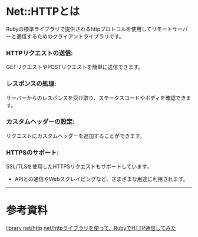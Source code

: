 # Net::HTTPとは
Rubyの標準ライブラリで提供されるhttpプロトコルを使用してリモートサーバーと通信するためのクライアントライブラリです。
### HTTPリクエストの送信:

GETリクエストやPOSTリクエストを簡単に送信できます。
### レスポンスの処理:

サーバーからのレスポンスを受け取り、ステータスコードやボディを確認できます。
### カスタムヘッダーの設定:

リクエストにカスタムヘッダーを追加することができます。
### HTTPSのサポート:

SSL/TLSを使用したHTTPSリクエストもサポートしています。

* APIとの通信やWebスクレイピングなど、さまざまな用途に利用されます。
***

# 参考資料

[library net/http](https://docs.ruby-lang.org/ja/latest/library/net=2fhttp.html)
[net/httpライブラリを使って、RubyでHTTP通信してみた](https://qiita.com/katu_/items/a116c261c8616fd01fca)